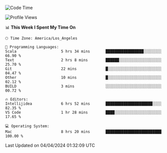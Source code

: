 <!--START_SECTION:waka-->
![Code Time](http://img.shields.io/badge/Code%20Time-919%20hrs%2025%20mins-blue)

![Profile Views](http://img.shields.io/badge/Profile%20Views-0-blue)

📊 **This Week I Spent My Time On** 

```text
🕑︎ Time Zone: America/Los_Angeles

💬 Programming Languages: 
Scala                    5 hrs 34 mins       █████████████████░░░░░░░░   66.90 % 
Text                     2 hrs 8 mins        ██████░░░░░░░░░░░░░░░░░░░   25.70 % 
Git                      22 mins             █░░░░░░░░░░░░░░░░░░░░░░░░   04.47 % 
Other                    10 mins             █░░░░░░░░░░░░░░░░░░░░░░░░   02.12 % 
BUILD                    3 mins              ░░░░░░░░░░░░░░░░░░░░░░░░░   00.72 % 

🔥 Editors: 
Intellijidea             6 hrs 52 mins       █████████████████████░░░░   82.35 % 
VS Code                  1 hr 28 mins        ████░░░░░░░░░░░░░░░░░░░░░   17.65 % 

💻 Operating System: 
Mac                      8 hrs 20 mins       █████████████████████████   100.00 % 
```


 Last Updated on 04/04/2024 01:32:09 UTC
<!--END_SECTION:waka-->
